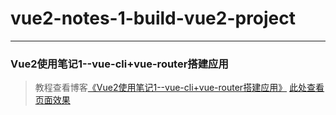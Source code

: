 # vue2-notes-1-build-vue2-project       
---
### Vue2使用笔记1--vue-cli+vue-router搭建应用               

> 教程查看博客[《Vue2使用笔记1--vue-cli+vue-router搭建应用》](https://godbasin.github.io/2016/11/19/vue2-notes-1-build-vue2-project/)
> [此处查看页面效果](http://ofyya1gfg.bkt.clouddn.com/1-build-vue2-project/index.html)
